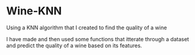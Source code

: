 # Wine-KNN
Using a KNN algorithm that I created to find the quality of a wine

I have made and then used some functions that itterate through a dataset and predict the quality of a wine based on its features.
